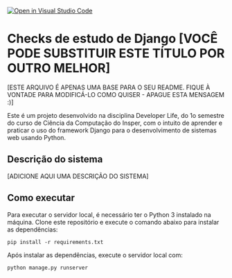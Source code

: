 [![Open in Visual Studio Code](https://classroom.github.com/assets/open-in-vscode-718a45dd9cf7e7f842a935f5ebbe5719a5e09af4491e668f4dbf3b35d5cca122.svg)](https://classroom.github.com/online_ide?assignment_repo_id=12756466&assignment_repo_type=AssignmentRepo)
# Checks de estudo de Django [VOCÊ PODE SUBSTITUIR ESTE TÍTULO POR OUTRO MELHOR]

[ESTE ARQUIVO É APENAS UMA BASE PARA O SEU README. FIQUE À VONTADE PARA MODIFICÁ-LO COMO QUISER - APAGUE ESTA MENSAGEM :)]

Este é um projeto desenvolvido na disciplina Developer Life, do 1o semestre do curso de Ciência da Computação do Insper, com o intuito de aprender e praticar o uso do framework Django para o desenvolvimento de sistemas web usando Python.

## Descrição do sistema

[ADICIONE AQUI UMA DESCRIÇÃO DO SISTEMA]

## Como executar

Para executar o servidor local, é necessário ter o Python 3 instalado na máquina. Clone este repositório e execute o comando abaixo para instalar as dependências:

```
pip install -r requirements.txt
```

Após instalar as dependências, execute o servidor local com:

```
python manage.py runserver
```
